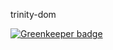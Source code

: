 trinity-dom


[![Greenkeeper badge](https://badges.greenkeeper.io/marcus-sa/trinity-dom.svg)](https://greenkeeper.io/)